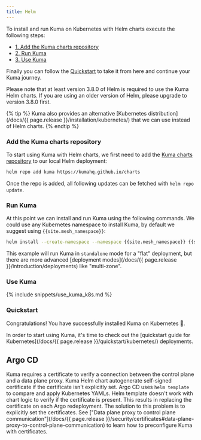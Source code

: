 ```yaml
---
title: Helm
---
```


To install and run Kuma on Kubernetes with Helm charts execute the following steps:

* [1. Add the Kuma charts repository](#add-the-kuma-charts-repository)
* [2. Run Kuma](#run-kuma)
* [3. Use Kuma](#use-kuma)

Finally you can follow the [Quickstart](#quickstart) to take it from here and continue your Kuma journey.

Please note that at least version 3.8.0 of Helm is required to use the Kuma Helm charts. If you are using an older version of Helm, please upgrade to version 3.8.0 first.

{% tip %}
Kuma also provides an alternative [Kubernetes distribution](/docs/{{ page.release }}/installation/kubernetes/) that we can use instead of Helm charts.
{% endtip %}

### Add the Kuma charts repository

To start using Kuma with Helm charts, we first need to add the [Kuma charts repository](https://kumahq.github.io/charts) to our local Helm deployment: 

```sh
helm repo add kuma https://kumahq.github.io/charts
```

Once the repo is added, all following updates can be fetched with `helm repo update`.

### Run Kuma

At this point we can install and run Kuma using the following commands. We could use any Kubernetes namespace to install Kuma, by default we suggest using `{{site.mesh_namespace}}`:

```sh
helm install --create-namespace --namespace {{site.mesh_namespace}} {{site.mesh_helm_install_name}} {{site.mesh_helm_repo}}
```

This example will run Kuma in `standalone` mode for a "flat" deployment, but there are more advanced [deployment modes](/docs/{{ page.release }}/introduction/deployments) like "multi-zone".

### Use Kuma

{% include snippets/use_kuma_k8s.md %}

### Quickstart

Congratulations! You have successfully installed Kuma on Kubernetes 🚀. 

In order to start using Kuma, it's time to check out the [quickstart guide for Kubernetes](/docs/{{ page.release }}/quickstart/kubernetes/) deployments.

## Argo CD

Kuma requires a certificate to verify a connection between the control plane and a data plane proxy.
Kuma Helm chart autogenerate self-signed certificate if the certificate isn't explicitly set.
Argo CD uses `helm template` to compare and apply Kubernetes YAMLs.
Helm template doesn't work with chart logic to verify if the certificate is present.
This results in replacing the certificate on each Argo redeployment.
The solution to this problem is to explicitly set the certificates.
See ["Data plane proxy to control plane communication"](/docs/{{ page.release }}/security/certificates#data-plane-proxy-to-control-plane-communication) to learn how to preconfigure Kuma with certificates.
